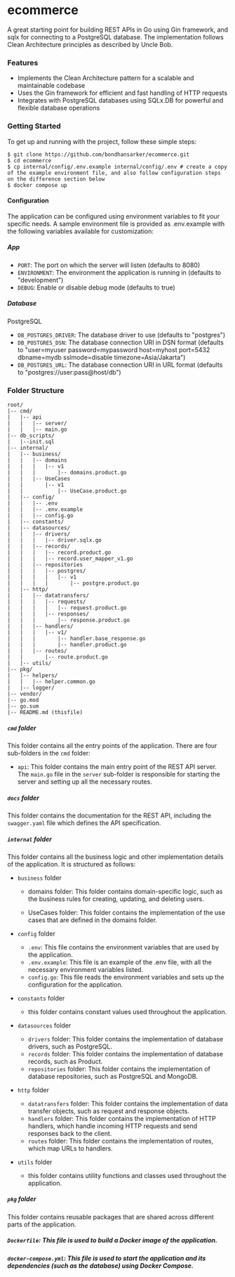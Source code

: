 # ecommerce

A great starting point for building REST APIs in Go using Gin framework, and sqlx for connecting to a PostgreSQL database. The implementation follows Clean Architecture principles as described by Uncle Bob.

### Features

-   Implements the Clean Architecture pattern for a scalable and maintainable codebase
-   Uses the Gin framework for efficient and fast handling of HTTP requests
-   Integrates with PostgreSQL databases using SQLx.DB for powerful and flexible database operations

### Getting Started

To get up and running with the project, follow these simple steps:

```
$ git clone https://github.com/bondhansarker/ecommerce.git
$ cd ecommerce
$ cp internal/config/.env.example internal/config/.env # create a copy of the example environment file, and also follow configuration steps on the difference section below
$ docker compose up
```

#### Configuration

The application can be configured using environment variables to fit your specific needs. A sample environment file is provided as .env.example with the following variables available for customization:

##### App

-   `PORT`: The port on which the server will listen (defaults to 8080)
-   `ENVIRONMENT`: The environment the application is running in (defaults to "development")
-   `DEBUG`: Enable or disable debug mode (defaults to true)

##### Database

PostgreSQL

-   `DB_POSTGRES_DRIVER`: The database driver to use (defaults to "postgres")
-   `DB_POSTGRES_DSN`: The database connection URI in DSN format (defaults to "user=myuser password=mypassword host=myhost port=5432 dbname=mydb sslmode=disable timezone=Asia/Jakarta")
-   `DB_POSTGRES_URL`: The database connection URI in URL format (defaults to "postgres://user:pass@host/db")

### Folder Structure

```
root/
|-- cmd/
|   |-- api
|   |   |-- server/
|   |   |-- main.go
|-- db_scripts/
|   |--init.sql
|-- internal/
|   |-- business/
|   |   |-- domains
|   |   |   |-- v1
|   |   |       |-- domains.product.go
|   |   |-- UseCases
|   |       |-- v1
|   |           |-- UseCase.product.go
|   |-- config/
|   |   |-- .env
|   |   |-- .env.example
|   |   |-- config.go
|   |-- constants/
|   |-- datasources/
|   |   |-- drivers/
|   |   |   |-- driver.sqlx.go
|   |   |-- records/
|   |   |   |-- record.product.go
|   |   |   |-- record.user_mapper_v1.go
|   |   |-- repositories
|   |   |   |-- postgres/
|   |   |   |   |-- v1
|   |   |   |       |-- postgre.product.go
|   |-- http/
|   |   |-- datatransfers/
|   |   |   |-- requests/
|   |   |   |   |-- request.product.go
|   |   |   |-- responses/
|   |   |       |-- response.product.go
|   |   |-- handlers/
|   |   |   |-- v1/
|   |   |       |-- handler.base_response.go
|   |   |       |-- handler.product.go
|   |   |-- routes/
|   |       |-- route.product.go
|   |-- utils/
|-- pkg/
|   |-- helpers/
|   |   |-- helper.common.go
|   |-- logger/
|-- vendor/
|-- go.mod
|-- go.sum
|-- README.md (thisfile)
```

##### `cmd` folder

This folder contains all the entry points of the application. There are four sub-folders in the `cmd` folder:

-   `api`: This folder contains the main entry point of the REST API server. The `main.go` file in the `server` sub-folder is responsible for starting the server and setting up all the necessary routes.


##### `docs` folder

This folder contains the documentation for the REST API, including the `swagger.yaml` file which defines the API specification.

##### `internal` folder

This folder contains all the business logic and other implementation details of the application. It is structured as follows:

-   `business` folder

    -   domains folder: This folder contains domain-specific logic, such as the business rules for creating, updating, and deleting users.

    -   UseCases folder: This folder contains the implementation of the use cases that are defined in the domains folder.

-   `config` folder

    -   `.env`: This file contains the environment variables that are used by the application.
    -   `.env.example`: This file is an example of the .env file, with all the necessary environment variables listed.
    -   `config.go`: This file reads the environment variables and sets up the configuration for the application.

-   `constants` folder

    -   this folder contains constant values used throughout the application.

-   `datasources` folder

    -   `drivers` folder: This folder contains the implementation of database drivers, such as PostgreSQL.
    -   `records` folder: This folder contains the implementation of database records, such as Product.
    -   `repositories` folder: This folder contains the implementation of database repositories, such as PostgreSQL and MongoDB.

-   `http` folder

    -   `datatransfers` folder: This folder contains the implementation of data transfer objects, such as request and response objects.
    -   `handlers` folder: This folder contains the implementation of HTTP handlers, which handle incoming HTTP requests and send responses back to the client.
    -   `routes` folder: This folder contains the implementation of routes, which map URLs to handlers.


-   `utils` folder

    -   this folder contains utility functions and classes used throughout the application.

##### `pkg` folder

This folder contains reusable packages that are shared across different parts of the application.

##### `Dockerfile`: This file is used to build a Docker image of the application.
##### `docker-compose.yml`: This file is used to start the application and its dependencies (such as the database) using Docker Compose.
